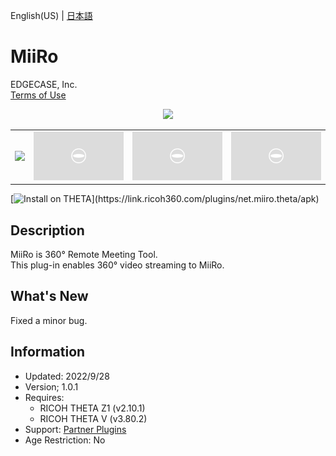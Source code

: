 English(US) | [日本語](README.ja.md)

# MiiRo

EDGECASE, Inc.  
[Terms of Use](https://www.edgecase.jp/products/miiro/plug-in_terms_of_use)

<div align="center"><img src="./1.png"><table><tr><td><img src="./2.png"></td><td><img src="./3.png"></td><td><img src="./4.png"></td><td><img src="./5.png"></td></tr></table></div>

[![Install on THETA](https://assets.ricoh360.com/image/upload/v1/front/theta/install-button.svg?)](https://link.ricoh360.com/plugins/net.miiro.theta/apk)

## Description

<div id="plugin-description">

MiiRo is 360° Remote Meeting Tool.  
This plug-in enables 360° video streaming to MiiRo.  

</div>

## What's New

<div id="plugin-whats-new">

Fixed a minor bug.

</div>

## Information

- Updated: 2022/9/28
- Version; 1.0.1
- Requires:
  - RICOH THETA Z1 (v2.10.1)
  - RICOH THETA V (v3.80.2)
- Support: [Partner Plugins](https://www.edgecase.jp/products/miiro/plug-in_en)
- Age Restriction: No
